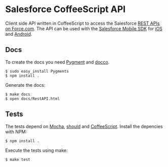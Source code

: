 # Salesforce CoffeeScript API

Client side API written in CoffeeScript to access the Salesforce [REST APIs on Force.com](http://developer.force.com/REST).
The API can be used with the [Salesforce Mobile SDK](http://wiki.developerforce.com/page/MobileSDK) for [iOS](https://github.com/forcedotcom/SalesforceMobileSDK-iOS) and [Android](https://github.com/forcedotcom/SalesforceMobileSDK-Android/).

## Docs

To create the docs you need [Pygment](http://pygments.org) and [docco](http://jashkenas.github.com/docco).

    $ sudo easy_install Pygments
    $ npm install .

Generate the docs:

    $ make docs
    $ open docs/RestAPI.html

## Tests

The tests depend on [Mocha](http://visionmedia.github.com/mocha/), [should](https://github.com/visionmedia/should.js) and [CoffeeScript](http://coffeescript.org). Install the depencies with NPM:

    $ npm install .

Execute the tests using make:

    $ make test